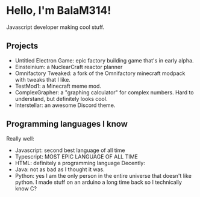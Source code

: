 # Hello, I'm BalaM314!
Javascript developer making cool stuff.
## Projects
* Untitled Electron Game: epic factory building game that's in early alpha.
* Einsteinium: a NuclearCraft reactor planner
* Omnifactory Tweaked: a fork of the Omnifactory minecraft modpack with tweaks that I like.
* TestMod1: a Minecraft meme mod.
* ComplexGrapher: a "graphing calculator" for complex numbers. Hard to understand, but definitely looks cool.
* Interstellar: an awesome Discord theme.
## Programming languages I know

Really well:
* Javascript: second best language of all time
* Typescript: MOST EPIC LANGUAGE OF ALL TIME
* HTML: definitely a programming language
Decently:
* Java: not as bad as I thought it was.
* Python: yes I am the only person in the entire universe that doesn't like python.
I made stuff on an arduino a long time back so I technically know C?

